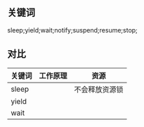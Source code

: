 ## 关键词
sleep;yield;wait;notify;suspend;resume;stop;

## 对比
关键词 | 工作原理 | 资源 
---- | --- | ---
sleep | | 不会释放资源锁
yield |
wait | 